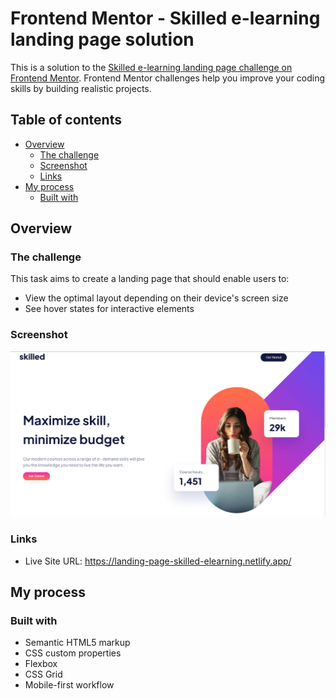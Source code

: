 # Frontend Mentor - Skilled e-learning landing page solution

This is a solution to the [Skilled e-learning landing page challenge on Frontend Mentor](https://www.frontendmentor.io/challenges/skilled-elearning-landing-page-S1ObDrZ8q). Frontend Mentor challenges help you improve your coding skills by building realistic projects.

## Table of contents

- [Overview](#overview)
  - [The challenge](#the-challenge)
  - [Screenshot](#screenshot)
  - [Links](#links)
- [My process](#my-process)
  - [Built with](#built-with)

## Overview

### The challenge

This task aims to create a landing page that should enable users to:

- View the optimal layout depending on their device's screen size
- See hover states for interactive elements

### Screenshot

![](./screenshot.png)

### Links

- Live Site URL: https://landing-page-skilled-elearning.netlify.app/
## My process

### Built with

- Semantic HTML5 markup
- CSS custom properties
- Flexbox
- CSS Grid
- Mobile-first workflow
